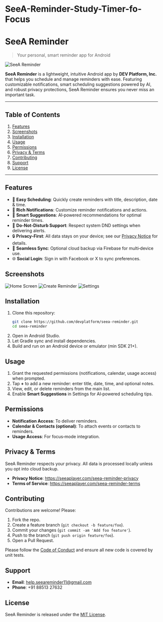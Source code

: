 # SeeA-Reminder-Study-Timer-fo-Focus

# SeeA Reminder  
> Your personal, smart reminder app for Android

![SeeA Reminder](https://github.com/DEVPlatForm4224/SeeA-Reminder-Study-Timer-fo-Focus/issues/2#issue-2974394804)

**SeeA Reminder** is a lightweight, intuitive Android app by **DEV Platform, Inc.** that helps you schedule and manage reminders with ease. Featuring customizable notifications, smart scheduling suggestions powered by AI, and robust privacy protections, SeeA Reminder ensures you never miss an important task.

---

## Table of Contents
1. [Features](#features)
2. [Screenshots](#screenshots)
3. [Installation](#installation)
4. [Usage](#usage)
5. [Permissions](#permissions)
6. [Privacy & Terms](#privacy--terms)
7. [Contributing](#contributing)
8. [Support](#support)
9. [License](#license)

---

## Features
- 📅 **Easy Scheduling**: Quickly create reminders with title, description, date & time.
- 🔔 **Rich Notifications**: Customize reminder notifications and actions.
- 🤖 **Smart Suggestions**: AI‑powered recommendations for optimal reminder times.
- 🌙 **Do‑Not‑Disturb Support**: Respect system DND settings when delivering alerts.
- 🔒 **Privacy‑First**: All data stays on your device; see our [Privacy Notice](https://github.com/DEVPlatForm4224/SeeA-Reminder-Study-Timer-fo-Focus/issues/7#issue-2974399442) for details.
- 🔄 **Seamless Sync**: Optional cloud backup via Firebase for multi‑device use.
- 🌐 **Social Login**: Sign in with Facebook or X to sync preferences.

## Screenshots
![Home Screen](https://github.com/DEVPlatForm4224/SeeA-Reminder-Study-Timer-fo-Focus/issues/3#issue-2974397206)
![Create Reminder](https://github.com/DEVPlatForm4224/SeeA-Reminder-Study-Timer-fo-Focus/issues/4#issue-2974397551)
![Settings](https://github.com/DEVPlatForm4224/SeeA-Reminder-Study-Timer-fo-Focus/issues/5#issue-2974397689)

## Installation
1. Clone this repository:
   ```bash
   git clone https://github.com/devplatform/seea-reminder.git
   cd seea-reminder
   ```
2. Open in Android Studio.
3. Let Gradle sync and install dependencies.
4. Build and run on an Android device or emulator (min SDK 21+).

## Usage
1. Grant the requested permissions (notifications, calendar, usage access) when prompted.
2. Tap **+** to add a new reminder: enter title, date, time, and optional notes.
3. View, edit, or delete reminders from the main list.
4. Enable **Smart Suggestions** in Settings for AI‑powered scheduling tips.

## Permissions
- **Notification Access**: To deliver reminders.
- **Calendar & Contacts (optional)**: To attach events or contacts to reminders.
- **Usage Access**: For focus‑mode integration.

## Privacy & Terms
SeeA Reminder respects your privacy. All data is processed locally unless you opt into cloud backup.
- **Privacy Notice**: https://seeaplayer.com/seea-reminder-privacy
- **Terms of Service**: https://seeaplayer.com/seea-reminder-terms

## Contributing
Contributions are welcome! Please:
1. Fork the repo.
2. Create a feature branch (`git checkout -b feature/foo`).
3. Commit your changes (`git commit -am 'Add foo feature'`).
4. Push to the branch (`git push origin feature/foo`).
5. Open a Pull Request.

Please follow the [Code of Conduct](CODE_OF_CONDUCT.md) and ensure all new code is covered by unit tests.

## Support
- **Email**: help.seeareminder11@gmail.com  
- **Phone**: +91 88513 27632

## License
SeeA Reminder is released under the [MIT License](LICENSE).

